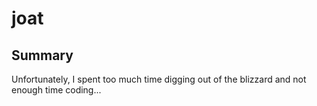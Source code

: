 # joat
## Summary
Unfortunately, I spent too much time digging out of the blizzard and not enough time coding...
